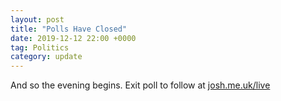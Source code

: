 ```yaml
---
layout: post
title: "Polls Have Closed"
date: 2019-12-12 22:00 +0000
tag: Politics
category: update
---
```


And so the evening begins. Exit poll to follow at [josh.me.uk/live](http://josh.me.uk/live)